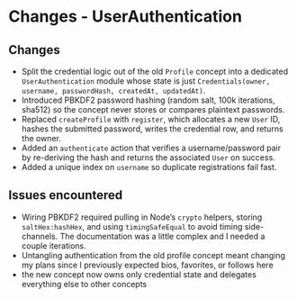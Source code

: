 # Changes - UserAuthentication

## Changes

- Split the credential logic out of the old `Profile` concept into a dedicated `UserAuthentication` module whose state is just `Credentials(owner, username, passwordHash, createdAt, updatedAt)`.
- Introduced PBKDF2 password hashing (random salt, 100k iterations, sha512) so the concept never stores or compares plaintext passwords.
- Replaced `createProfile` with `register`, which allocates a new `User` ID, hashes the submitted password, writes the credential row, and returns the owner.
- Added an `authenticate` action that verifies a username/password pair by re-deriving the hash and returns the associated `User` on success.
- Added a unique index on `username` so duplicate registrations fail fast.

## Issues encountered

- Wiring PBKDF2 required pulling in Node’s `crypto` helpers, storing `saltHex:hashHex`, and using `timingSafeEqual` to avoid timing side-channels. The documentation was a little complex and I needed a couple iterations.
- Untangling authentication from the old profile concept meant changing my plans since I previously expected bios, favorites, or follows here
- the new concept now owns only credential state and delegates everything else to other concepts
